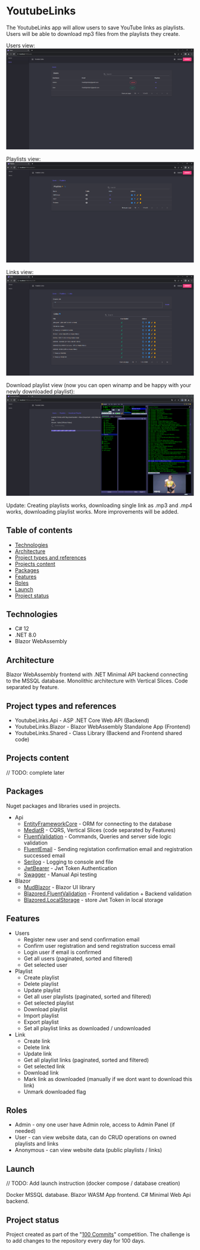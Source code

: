# YoutubeLinks
The YoutubeLinks app will allow users to save YouTube links as playlists. Users will be able to download mp3 files from the playlists they create.

Users view:
![Users image](./images/1_users.png)

Playlists view:
![Playlists image](./images/2_playlists.png)

Links view:
![Links image](./images/3_links.png)

Download playlist view (now you can open winamp and be happy with your newly downloaded playlist):
![Download playlists image](./images/4_download_playlist.png)

Update: Creating playlists works, downloading single link as .mp3 and .mp4 works, downloading playlist works. More improvements will be added.

## Table of contents
* [Technologies](#technologies)
* [Architecture](#architecture)
* [Project types and references](#project-types-and-references)
* [Projects content](#projects-content)
* [Packages](#packages)
* [Features](#features)
* [Roles](#roles)
* [Launch](#launch)
* [Project status](#project-status)

## Technologies
- C# 12
- .NET 8.0
- Blazor WebAssembly

## Architecture
Blazor WebAssembly frontend with .NET Minimal API backend connecting to the MSSQL database. Monolithic architecture with Vertical Slices. Code separated by feature.

## Project types and references
- YoutubeLinks.Api - ASP .NET Core Web API (Backend)
- YoutubeLinks.Blazor - Blazor WebAssembly Standalone App (Frontend)
- YoutubeLinks.Shared - Class Library (Backend and Frontend shared code)

## Projects content
// TODO: complete later

## Packages
Nuget packages and libraries used in projects.

- Api
    - [EntityFrameworkCore](https://www.nuget.org/packages/Microsoft.EntityFrameworkCore.SqlServer) - ORM for connecting to the database
    - [MediatR](https://www.nuget.org/packages/MediatR/) - CQRS, Vertical Slices (code separated by Features)
    - [FluentValidation](https://www.nuget.org/packages/FluentValidation) - Commands, Queries and server side logic validation
    - [FluentEmail](https://www.nuget.org/packages/FluentEmail.Razor) - Sending registation confirmation email and registration successed email 
    - [Serilog](https://www.nuget.org/packages/Serilog/3.1.2-dev-02097) - Logging to console and file
    - [JwtBearer](https://www.nuget.org/packages/Microsoft.AspNetCore.Authentication.JwtBearer) - Jwt Token Authentication
    - [Swagger](https://www.nuget.org/packages/Swashbuckle.AspNetCore) - Manual Api testing
- Blazor
    - [MudBlazor](https://www.nuget.org/packages/MudBlazor) - Blazor UI library
    - [Blazored.FluentValidation](https://www.nuget.org/packages/Blazored.FluentValidation) - Frontend validation + Backend validation
    - [Blazored.LocalStorage](https://www.nuget.org/packages/Blazored.LocalStorage) - store Jwt Token in local storage
    
## Features
- Users
    - Register new user and send confirmation email
    - Confirm user registration and send registration success email
    - Login user if email is confirmed
    - Get all users (paginated, sorted and filtered)
    - Get selected user
- Playlist
    - Create playlist
    - Delete playlist
    - Update playlist
    - Get all user playlists (paginated, sorted and filtered)
    - Get selected playlist
    - Download playlist
    - Import playlist
    - Export playlist
    - Set all playlist links as downloaded / undownloaded
- Link
    - Create link
    - Delete link
    - Update link
    - Get all playlist links (paginated, sorted and filtered)
    - Get selected link
    - Download link
    - Mark link as downloaded (manually if we dont want to download this link)
    - Unmark downloaded flag

## Roles
- Admin - ony one user have Admin role, access to Admin Panel (if needed)
- User - can view website data, can do CRUD operations on owned playlists and links
- Anonymous - can view website data (public playlists / links)

## Launch
// TODO: Add launch instruction (docker compose / database creation)

Docker MSSQL database.
Blazor WASM App frontend.
C# Minimal Web Api backend.

## Project status
Project created as part of the "[100 Commits](https://100commitow.pl)" competition. The challenge is to add changes to the repository every day for 100 days.